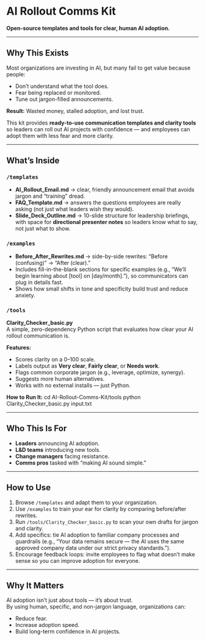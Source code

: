 # AI Rollout Comms Kit
**Open-source templates and tools for clear, human AI adoption.**

---

## Why This Exists
Most organizations are investing in AI, but many fail to get value because people:

- Don’t understand what the tool does.
- Fear being replaced or monitored.
- Tune out jargon-filled announcements.

**Result:** Wasted money, stalled adoption, and lost trust.

This kit provides **ready-to-use communication templates and clarity tools** so leaders can roll out AI projects with confidence — and employees can adopt them with less fear and more clarity.

---

## What’s Inside

### `/templates`
- **AI_Rollout_Email.md** → clear, friendly announcement email that avoids jargon and “training” dread.
- **FAQ_Template.md** → answers the questions employees are really asking (not just what leaders wish they would).
- **Slide_Deck_Outline.md** → 10-slide structure for leadership briefings, with space for **directional presenter notes** so leaders know what to say, not just what to show.

### `/examples`
- **Before_After_Rewrites.md** → side-by-side rewrites: “Before (confusing)” → “After (clear).”
- Includes fill-in-the-blank sections for specific examples (e.g., “We’ll begin learning about [tool] on [day/month].”), so communicators can plug in details fast.
- Shows how small shifts in tone and specificity build trust and reduce anxiety.

### `/tools`

**Clarity_Checker_basic.py**  
A simple, zero-dependency Python script that evaluates how clear your AI rollout communication is.

**Features:**
- Scores clarity on a 0–100 scale.
- Labels output as **Very clear**, **Fairly clear**, or **Needs work**.
- Flags common corporate jargon (e.g., leverage, optimize, synergy).
- Suggests more human alternatives.
- Works with no external installs — just Python.

**How to Run It:**
cd AI-Rollout-Comms-Kit/tools
python Clarity_Checker_basic.py input.txt

---

## Who This Is For
- **Leaders** announcing AI adoption.
- **L&D teams** introducing new tools.
- **Change managers** facing resistance.
- **Comms pros** tasked with “making AI sound simple.”

---

## How to Use
1. Browse `/templates` and adapt them to your organization.
2. Use `/examples` to train your ear for clarity by comparing before/after rewrites.
3. Run `/tools/Clarity_Checker_basic.py` to scan your own drafts for jargon and clarity.
4. Add specifics: tie AI adoption to familiar company processes and guardrails (e.g., “Your data remains secure — the AI uses the same approved company data under our strict privacy standards.”).
5. Encourage feedback loops: invite employees to flag what doesn’t make sense so you can improve adoption for everyone.

---

## Why It Matters
AI adoption isn’t just about tools — it’s about trust.  
By using human, specific, and non-jargon language, organizations can:
- Reduce fear.
- Increase adoption speed.
- Build long-term confidence in AI projects.
